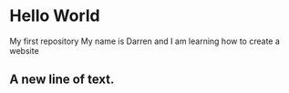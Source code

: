 # Hello World
My first repository
My name is Darren and I am learning how to create a website

## A new line of text.
